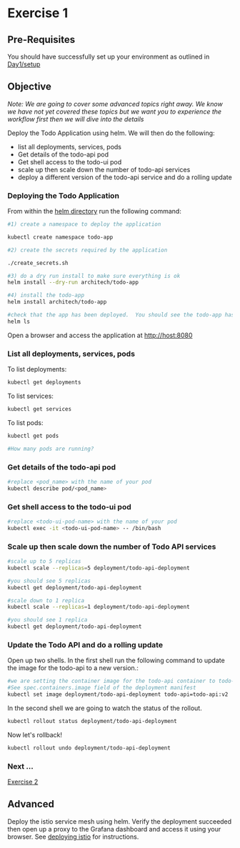 # Exercise 1 #

## Pre-Requisites ##

You should have successfully set up your environment as outlined in [Day1/setup](./setup.md)

## Objective ##

*Note: We are going to cover some advanced topics right away.  We know we have not yet covered these topics but we want you to experience the workflow first then we will dive into the details*

Deploy the Todo Application using helm. We will then do the following:

* list all deployments, services, pods
* Get details of the todo-api pod
* Get shell access to the todo-ui pod
* scale up then scale down the number of todo-api services
* deploy a different version of the todo-api service and do a rolling update

### Deploying the Todo Application ###

From within the [helm directory](../../helm/) run the following command:

```sh
#1) create a namespace to deploy the application

kubectl create namespace todo-app

#2) create the secrets required by the application

./create_secrets.sh

#3) do a dry run install to make sure everything is ok
helm install --dry-run architech/todo-app

#4) install the todo-app
helm install architech/todo-app

#check that the app has been deployed.  You should see the todo-app has been deployed.
helm ls
```

Open a browser and access the application at [http://host:8080](http://host:8080)

### List all deployments, services, pods ###

To list deployments:

```sh
kubectl get deployments
```

To list services:

```sh
kubectl get services
```

To list pods:

```sh
kubectl get pods

#How many pods are running?
```

### Get details of the todo-api pod ###

```sh
#replace <pod_name> with the name of your pod
kubectl describe pod/<pod_name>
```

### Get shell access to the todo-ui pod ###

```sh
#replace <todo-ui-pod-name> with the name of your pod
kubectl exec -it <todo-ui-pod-name> -- /bin/bash
```

### Scale up then scale down the number of Todo API services ###

```sh
#scale up to 5 replicas
kubectl scale --replicas=5 deployment/todo-api-deployment

#you should see 5 replicas
kubectl get deployment/todo-api-deployment

#scale down to 1 replica
kubectl scale --replicas=1 deployment/todo-api-deployment

#you should see 1 replica
kubectl get deployment/todo-api-deployment
```

### Update the Todo API and do a rolling update ###

Open up two shells.  In the first shell run the following command to update the image for the todo-api to a new version.:

```sh
#we are setting the container image for the todo-api container to todo-api:v2
#See spec.containers.image field of the deployment manifest
kubectl set image deployment/todo-api-deployment todo-api=todo-api:v2
```

In the second shell we are going to watch the status of the rollout.

```sh
kubectl rollout status deployment/todo-api-deployment
```

Now let's rollback!

```sh
kubectl rollout undo deployment/todo-api-deployment
```

### Next ... ###

[Exercise 2](./exercise2.md)

## Advanced ##

Deploy the istio service mesh using helm.  Verify the deployment succeeded then open up a proxy to the Grafana dashboard and access it using your browser.
See [deploying istio](../../helm/deploying-istio.md) for instructions.